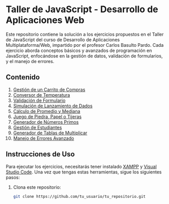# Taller de JavaScript - Desarrollo de Aplicaciones Web

Este repositorio contiene la solución a los ejercicios propuestos en el Taller de JavaScript del curso de Desarrollo de Aplicaciones Multiplataforma/Web, impartido por el profesor Carlos Basulto Pardo. Cada ejercicio aborda conceptos básicos y avanzados de programación en JavaScript, enfocándose en la gestión de datos, validación de formularios, y el manejo de errores.

## Contenido

1. [Gestión de un Carrito de Compras](#gestión-de-un-carrito-de-compras)
2. [Conversor de Temperatura](#conversor-de-temperatura)
3. [Validación de Formulario](#validación-de-formulario)
4. [Simulación de Lanzamiento de Dados](#simulación-de-lanzamiento-de-dados)
5. [Cálculo de Promedio y Mediana](#cálculo-de-promedio-y-mediana)
6. [Juego de Piedra, Papel o Tijeras](#juego-de-piedra-papel-o-tijeras)
7. [Generador de Números Primos](#generador-de-números-primos)
8. [Gestión de Estudiantes](#gestión-de-estudiantes)
9. [Generador de Tablas de Multiplicar](#generador-de-tablas-de-multiplicar)
10. [Manejo de Errores Avanzado](#manejo-de-errores-avanzado)

## Instrucciones de Uso

Para ejecutar los ejercicios, necesitarás tener instalado [XAMPP](https://www.apachefriends.org/index.html) y [Visual Studio Code](https://code.visualstudio.com/). Una vez que tengas estas herramientas, sigue los siguientes pasos:

1. Clona este repositorio:
   ```bash
   git clone https://github.com/tu_usuario/tu_repositorio.git

